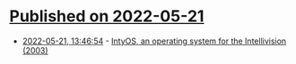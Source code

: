 # [Published on 2022-05-21](index.md)

* [2022-05-21, 13:46:54](https://news.ycombinator.com/item?id=31457864) - [IntyOS, an operating system for the Intellivision (2003)](http://intyos.free.fr/)
